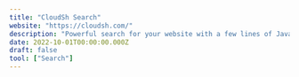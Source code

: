 ```yaml
---
title: "CloudSh Search"
website: "https://cloudsh.com/"
description: "Powerful search for your website with a few lines of JavaScript."
date: 2022-10-01T00:00:00.000Z
draft: false
tool: ["Search"]
---
```

